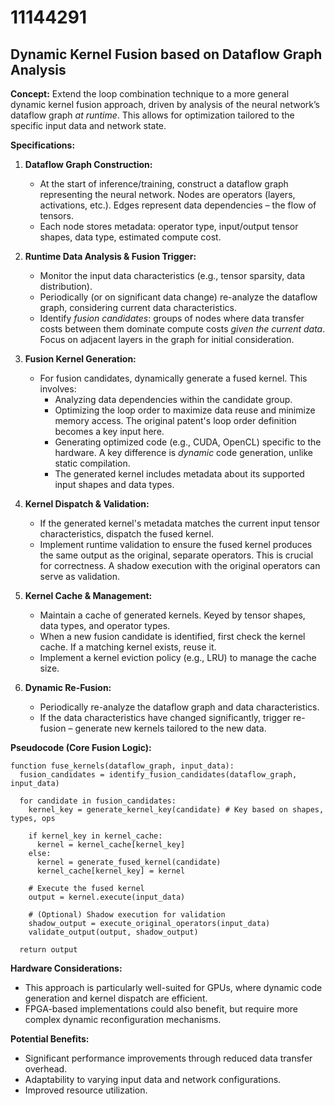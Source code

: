 # 11144291

## Dynamic Kernel Fusion based on Dataflow Graph Analysis

**Concept:** Extend the loop combination technique to a more general dynamic kernel fusion approach, driven by analysis of the neural network’s dataflow graph *at runtime*. This allows for optimization tailored to the specific input data and network state.

**Specifications:**

1.  **Dataflow Graph Construction:**
    *   At the start of inference/training, construct a dataflow graph representing the neural network. Nodes are operators (layers, activations, etc.). Edges represent data dependencies – the flow of tensors.
    *   Each node stores metadata: operator type, input/output tensor shapes, data type, estimated compute cost.

2.  **Runtime Data Analysis & Fusion Trigger:**
    *   Monitor the input data characteristics (e.g., tensor sparsity, data distribution).
    *   Periodically (or on significant data change) re-analyze the dataflow graph, considering current data characteristics.
    *   Identify *fusion candidates*: groups of nodes where data transfer costs between them dominate compute costs *given the current data*. Focus on adjacent layers in the graph for initial consideration.

3.  **Fusion Kernel Generation:**
    *   For fusion candidates, dynamically generate a fused kernel. This involves:
        *   Analyzing data dependencies within the candidate group.
        *   Optimizing the loop order to maximize data reuse and minimize memory access.  The original patent's loop order definition becomes a key input here.
        *   Generating optimized code (e.g., CUDA, OpenCL) specific to the hardware.  A key difference is *dynamic* code generation, unlike static compilation.
        *   The generated kernel includes metadata about its supported input shapes and data types.

4.  **Kernel Dispatch & Validation:**
    *   If the generated kernel's metadata matches the current input tensor characteristics, dispatch the fused kernel.
    *   Implement runtime validation to ensure the fused kernel produces the same output as the original, separate operators. This is crucial for correctness.  A shadow execution with the original operators can serve as validation.

5.  **Kernel Cache & Management:**
    *   Maintain a cache of generated kernels.  Keyed by tensor shapes, data types, and operator types.
    *   When a new fusion candidate is identified, first check the kernel cache.  If a matching kernel exists, reuse it.
    *   Implement a kernel eviction policy (e.g., LRU) to manage the cache size.

6.  **Dynamic Re-Fusion:**
    *   Periodically re-analyze the dataflow graph and data characteristics.
    *   If the data characteristics have changed significantly, trigger re-fusion – generate new kernels tailored to the new data.

**Pseudocode (Core Fusion Logic):**

```pseudocode
function fuse_kernels(dataflow_graph, input_data):
  fusion_candidates = identify_fusion_candidates(dataflow_graph, input_data)

  for candidate in fusion_candidates:
    kernel_key = generate_kernel_key(candidate) # Key based on shapes, types, ops

    if kernel_key in kernel_cache:
      kernel = kernel_cache[kernel_key]
    else:
      kernel = generate_fused_kernel(candidate)
      kernel_cache[kernel_key] = kernel

    # Execute the fused kernel
    output = kernel.execute(input_data)

    # (Optional) Shadow execution for validation
    shadow_output = execute_original_operators(input_data)
    validate_output(output, shadow_output)

  return output
```

**Hardware Considerations:**

*   This approach is particularly well-suited for GPUs, where dynamic code generation and kernel dispatch are efficient.
*   FPGA-based implementations could also benefit, but require more complex dynamic reconfiguration mechanisms.

**Potential Benefits:**

*   Significant performance improvements through reduced data transfer overhead.
*   Adaptability to varying input data and network configurations.
*   Improved resource utilization.